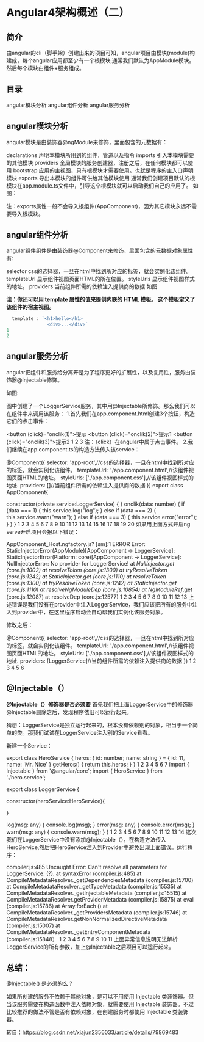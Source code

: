 # Angular4架构概述（二）

## 简介
由angular的cli（脚手架）创建出来的项目可知，angular项目由模块(module)构建成，每个angular应用都至少有一个根模块,通常我们默认为AppModule模块。然后每个模块由组件+服务组成。

## 目录
angular模块分析
angular组件分析
angular服务分析

## angular模块分析
angular模块是由装饰器@ngModule来修饰，里面包含的元数据有：

declarations 声明本模块所用到的组件，管道以及指令
imports 引入本模块需要的其他模块
providers 全局模块的服务创建器，注册之后，在任何模块都可以使用
bootstrap 应用的主视图，只有根模块才需要使用。也就是程序的主入口声明模块
exports 导出本模块的组件可供给其他模块使用
通常我们创建项目默认的根模块在app.module.ts文件中，引导这个根模块就可以启动我们自己的应用了。 
如图： 
 
注：exports属性一般不会导入根组件(AppComponent)，因为其它模块永远不需要导入根模块。

## angular组件分析
angular组件组件是由装饰器@Component来修饰，里面包含的元数据对象属性有:

selector css的选择器，一旦在html中找到所对应的标签，就会实例化该组件。
templateUrl 显示组件视图页面HTML的所在位置。
styleUrls 显示组件视图样式的地址。
providers 当前组件所需的依赖注入提供商的数据
如图: 


**注：你还可以用 template 属性的值来提供内联的 HTML 模板。 这个模板定义了该组件的宿主视图。**
``` TypeScript
  template : `<h1>hello</h1>
               <div>...</div>`
1
2
```
## angular服务分析
angular把组件和服务给分离开是为了程序更好的扩展性，以及复用性，服务由装饰器@Injectable修饰。

如图: 
 
图中创建了一个LoggerService服务，其中用@Injectable所修饰。那么我们可以在组件中来调用该服务： 
1.首先我们在app.component.html创建3个按钮，构造它们的点击事件：

<button (click)="onclik(1)">提示</button>
<button (click)="onclik(2)">提示1</button>
<button (click)="onclik(3)">提示2</button>
1
2
3
注：（click）在angular中属于点击事件。 
2.我们继续在app.component.ts的构造方法传入该service：

@Component({
  selector: 'app-root',//css的选择器，一旦在html中找到所对应的标签，就会实例化该组件。
  templateUrl: './app.component.html',//该组件视图页面HTML的地址。
  styleUrls: ['./app.component.css'],//该组件视图样式的地址.
  providers: []//当前组件所需的依赖注入提供商的数据
})
export class AppComponent{

  constructor(private service:LoggerService) {
  }
  onclik(data: number) {
    if (data === 1) {
      this.service.log("log");
    } else if (data === 2) {
      this.service.warn("warn");
    } else if (data === 3) {
      this.service.error("error");
    }
  }
}
1
2
3
4
5
6
7
8
9
10
11
12
13
14
15
16
17
18
19
20
如果用上面方式开启ng serve开启项目会报以下错误：

AppComponent_Host.ngfactory.js? [sm]:1 ERROR Error: StaticInjectorError(AppModule)[AppComponent -> LoggerService]: 
  StaticInjectorError(Platform: core)[AppComponent -> LoggerService]: 
    NullInjectorError: No provider for LoggerService!
    at _NullInjector.get (core.js:1002)
    at resolveToken (core.js:1300)
    at tryResolveToken (core.js:1242)
    at StaticInjector.get (core.js:1110)
    at resolveToken (core.js:1300)
    at tryResolveToken (core.js:1242)
    at StaticInjector.get (core.js:1110)
    at resolveNgModuleDep (core.js:10854)
    at NgModuleRef_.get (core.js:12087)
    at resolveDep (core.js:12577)
1
2
3
4
5
6
7
8
9
10
11
12
13
上述错误是我们没有在provider中注入LoggerService，我们应该把所有的服务中注入到provider中，在这里程序启动会自动帮我们实例化该服务对象。

修改之后：

@Component({
  selector: 'app-root',//css的选择器，一旦在html中找到所对应的标签，就会实例化该组件。
  templateUrl: './app.component.html',//该组件视图页面HTML的地址。
  styleUrls: ['./app.component.css'],//该组件视图样式的地址.
  providers: [LoggerService]//当前组件所需的依赖注入提供商的数据
})
1
2
3
4
5
6


## @Injectable（）
**@Injectable（）修饰器是否必须要**
首先我们把上面LoggerService中的修饰器@Injectable删除之后，发现程序依旧可以运行起来。

猜想：LoggerService是独立运行起来的，根本没有依赖别的对象，相当于一个简单的类。那我们试试在LoggerService注入别的Service看看。

新建一个Service：

export class HeroService {
  heros: { id: number; name: string } =
    { id: 11, name: 'Mr. Nice' }
  getHeros() {
    return this.heros;
  }
}
1
2
3
4
5
6
7
import { Injectable } from '@angular/core';
import { HeroService } from './hero.service';

export class LoggerService {

  constructor(heroService:HeroService){

  }

  log(msg: any)   { console.log(msg); }
  error(msg: any) { console.error(msg); }
  warn(msg: any)  { console.warn(msg); }
}
1
2
3
4
5
6
7
8
9
10
11
12
13
14
这次我们在LoggerService中没有添加@Injectable（），在构造方法传入HeroService,然后把HeroService注入到Provider中避免出现上面错误。运行程序：

compiler.js:485 Uncaught Error: Can't resolve all parameters for LoggerService: (?).
    at syntaxError (compiler.js:485)
    at CompileMetadataResolver._getDependenciesMetadata (compiler.js:15700)
    at CompileMetadataResolver._getTypeMetadata (compiler.js:15535)
    at CompileMetadataResolver._getInjectableMetadata (compiler.js:15515)
    at CompileMetadataResolver.getProviderMetadata (compiler.js:15875)
    at eval (compiler.js:15786)
    at Array.forEach (<anonymous>)
    at CompileMetadataResolver._getProvidersMetadata (compiler.js:15746)
    at CompileMetadataResolver.getNonNormalizedDirectiveMetadata (compiler.js:15007)
    at CompileMetadataResolver._getEntryComponentMetadata (compiler.js:15848）
1
2
3
4
5
6
7
8
9
10
11
上面异常信息说明无法解析 LoggerService的所有参数，加上@Injectable之后项目可以运行起来。

## 总结：
@Injectable() 是必须的么？

如果所创建的服务不依赖于其他对象，是可以不用使用 Injectable 类装饰器。但当该服务需要在构造函数中注入依赖对象，就需要使用 Injectable 装饰器。不过比较推荐的做法不管是否有依赖对象，在创建服务时都使用 Injectable 类装饰器。


转自：https://blog.csdn.net/xiajun2356033/article/details/79869483 
